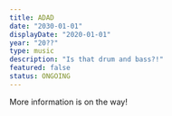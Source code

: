 ```yaml
---
title: ADAD	
date: "2030-01-01"
displayDate: "2020-01-01"
year: "20??"
type: music
description: "Is that drum and bass?!"
featured: false
status: ONGOING
---
```


More information is on the way!
